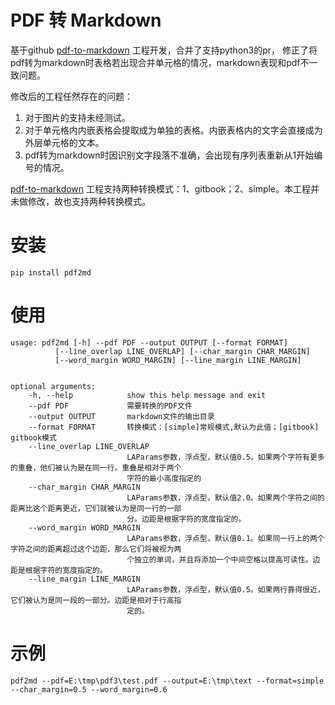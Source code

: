 # PDF 转 Markdown

基于github [pdf-to-markdown](https://github.com/johnlinp/pdf-to-markdown) 工程开发，合并了支持python3的pr，
修正了将pdf转为markdown时表格若出现合并单元格的情况，markdown表现和pdf不一致问题。

修改后的工程任然存在的问题：
1. 对于图片的支持未经测试。
2. 对于单元格内内嵌表格会提取成为单独的表格。内嵌表格内的文字会直接成为外层单元格的文本。
3. pdf转为markdown时因识别文字段落不准确，会出现有序列表重新从1开始编号的情况。

[pdf-to-markdown](https://github.com/johnlinp/pdf-to-markdown) 工程支持两种转换模式：1、gitbook；2、simple。本工程并未做修改，故也支持两种转换模式。 


# 安装

    pip install pdf2md


# 使用

    usage: pdf2md [-h] --pdf PDF --output OUTPUT [--format FORMAT]
              [--line_overlap LINE_OVERLAP] [--char_margin CHAR_MARGIN]
              [--word_margin WORD_MARGIN] [--line_margin LINE_MARGIN]


    optional arguments:
        -h, --help            show this help message and exit
        --pdf PDF             需要转换的PDF文件
        --output OUTPUT       markdown文件的输出目录
        --format FORMAT       转换模式：[simple]常规模式,默认为此值；[gitbook] gitbook模式
        --line_overlap LINE_OVERLAP
                              LAParams参数，浮点型，默认值0.5。如果两个字符有更多的重叠，他们被认为是在同一行。重叠是相对于两个
                              字符的最小高度指定的
        --char_margin CHAR_MARGIN
                              LAParams参数，浮点型，默认值2.0。如果两个字符之间的距离比这个距离更近，它们就被认为是同一行的一部
                              分。边距是根据字符的宽度指定的。
        --word_margin WORD_MARGIN
                              LAParams参数，浮点型，默认值0.1。如果同一行上的两个字符之间的距离超过这个边距，那么它们将被视为两
                              个独立的单词，并且将添加一个中间空格以提高可读性。边距是根据字符的宽度指定的。
        --line_margin LINE_MARGIN
                              LAParams参数，浮点型，默认值0.5。如果两行靠得很近，它们被认为是同一段的一部分。边距是相对于行高指
                              定的。

# 示例

    pdf2md --pdf=E:\tmp\pdf3\test.pdf --output=E:\tmp\text --format=simple --char_margin=0.5 --word_margin=0.6

